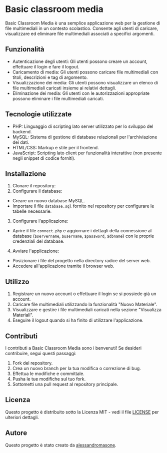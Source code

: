 # Basic classroom media

Basic Classroom Media è una semplice applicazione web per la gestione di file multimediali in un contesto scolastico. Consente agli utenti di caricare, visualizzare ed eliminare file multimediali associati a specifici argomenti.

## Funzionalità

- Autenticazione degli utenti: Gli utenti possono creare un account, effettuare il login e fare il logout.
- Caricamento di media: Gli utenti possono caricare file multimediali con titoli, descrizioni e tag di argomento.
- Visualizzazione dei media: Gli utenti possono visualizzare un elenco di file multimediali caricati insieme ai relativi dettagli.
- Eliminazione dei media: Gli utenti con le autorizzazioni appropriate possono eliminare i file multimediali caricati.

## Tecnologie utilizzate

- PHP: Linguaggio di scripting lato server utilizzato per lo sviluppo del backend.
- MySQL: Sistema di gestione di database relazionali per l'archiviazione dei dati.
- HTML/CSS: Markup e stile per il frontend.
- JavaScript: Scripting lato client per funzionalità interattive (non presente negli snippet di codice forniti).

## Installazione

1. Clonare il repository:
2. Configurare il database:

- Creare un nuovo database MySQL.
- Importare il file `database.sql` fornito nel repository per configurare le tabelle necessarie.

3. Configurare l'applicazione:

- Aprire il file `connect.php` e aggiornare i dettagli della connessione al database (`$servername`, `$username`, `$password`, `$dbname`) con le proprie credenziali del database.

4. Avviare l'applicazione:

- Posizionare i file del progetto nella directory radice del server web.
- Accedere all'applicazione tramite il browser web.

## Utilizzo

1. Registrare un nuovo account o effettuare il login se si possiede già un account.
2. Caricare file multimediali utilizzando la funzionalità "Nuovo Materiale".
3. Visualizzare e gestire i file multimediali caricati nella sezione "Visualizza Materiali".
4. Eseguire il logout quando si ha finito di utilizzare l'applicazione.

## Contributi

I contributi a Basic Classroom Media sono i benvenuti! Se desideri contribuire, segui questi passaggi:

1. Fork del repository.
2. Crea un nuovo branch per la tua modifica o correzione di bug.
3. Effettua le modifiche e committale.
4. Pusha le tue modifiche sul tuo fork.
5. Sottometti una pull request al repository principale.

## Licenza

Questo progetto è distribuito sotto la Licenza MIT - vedi il file [LICENSE](LICENSE) per ulteriori dettagli.


## Autore

Questo progetto è stato creato da [alessandromasone](https://github.com/alessandromasone).

